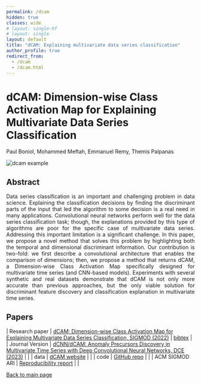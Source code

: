 ```yaml
---
permalink: /dcam
hidden: true
classes: wide
# layout: single-hf
# layout: single
layout: default
title: "dCAM: Explaining multivariate data series classification"
author_profile: true
redirect_from: 
  - /dcam
  - /dcam.html
---
```


# dCAM: Dimension-wise Class Activation Map for Explaining Multivariate Data Series Classification
Paul Boniol, Mohammed Meftah, Emmanuel Remy, Themis Palpanas


![dcam example](https://boniolp.github.io/assets/img/dcam_example.jpg)

## Abstract
<p style='text-align: justify;'>
Data series classification is an important and challenging problem in data science. Explaining the classification 
  decisions by finding the discriminant parts of the input that led the algorithm to some decision is a real need 
  in many applications. Convolutional neural networks perform well for the data series classification task; though, 
  the explanations provided by this type of algorithms are poor for the specific case of multivariate data series. 
  Addressing this important limitation is a significant challenge. In this paper, we propose a novel method that 
  solves this problem by highlighting both the temporal and dimensional discriminant information. Our contribution 
  is two-fold: we first describe a convolutional architecture that enables the comparison of dimensions; then, we 
  propose a method that returns dCAM, a Dimension-wise Class Activation Map specifically designed for multivariate 
  time series (and CNN-based models). Experiments with several synthetic and real datasets demonstrate that dCAM is 
  not only more accurate than previous approaches, but the only viable solution for discriminant feature discovery 
  and classification explanation in multivariate time series.
</p>

## Papers

| Research paper | [dCAM: Dimension-wise Class Activation Map for Explaining Multivariate Data Series Classification, SIGMOD (2022)](https://www.researchgate.net/publication/361416963_dCAM_Dimension-wise_Class_Activation_Map_for_Explaining_Multivariate_Data_Series_Classification) | [bibtex](https://dblp.org/rec/conf/sigmod/BoniolMRP22.html?view=bibtex) |
| Journal Version | [dCNN/dCAM: Anomaly Precursors Discovery in Multivariate Time Series with Deep Convolutional Neural Networks, DCE (2023)](https://www.researchgate.net/publication/376477657_dCNNdCAM_anomaly_precursors_discovery_in_multivariate_time_series_with_deep_convolutional_neural_networks) |  |
| data  | [dCAM website](https://helios2.mi.parisdescartes.fr/~themisp/dCAM/) |  |
| code  | [GitHub repo](https://github.com/boniolp/dCAM) |  |
| ACM SIGMOD ARI | [Reproducibility report](https://reproducibility.sigmod.org/rep_rep/2023/Carbone-SIGMODReproReport23.pdf) | |

[Back to main page](https://boniolp.github.io/)
